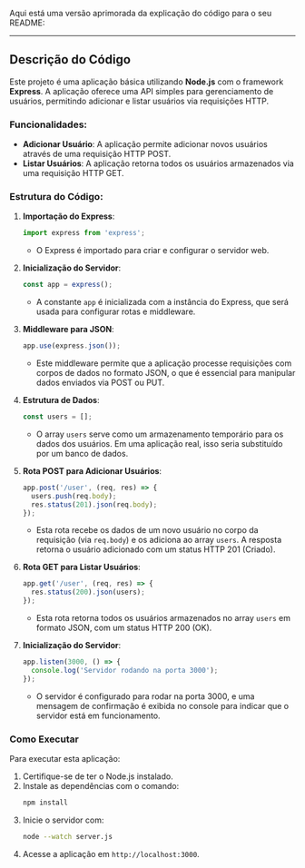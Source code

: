 Aqui está uma versão aprimorada da explicação do código para o seu README:

---

## Descrição do Código

Este projeto é uma aplicação básica utilizando **Node.js** com o framework **Express**. A aplicação oferece uma API simples para gerenciamento de usuários, permitindo adicionar e listar usuários via requisições HTTP.

### Funcionalidades:

- **Adicionar Usuário**: A aplicação permite adicionar novos usuários através de uma requisição HTTP POST.
- **Listar Usuários**: A aplicação retorna todos os usuários armazenados via uma requisição HTTP GET.

### Estrutura do Código:

1. **Importação do Express**:
   ```javascript
   import express from 'express';
   ```
   - O Express é importado para criar e configurar o servidor web.

2. **Inicialização do Servidor**:
   ```javascript
   const app = express();
   ```
   - A constante `app` é inicializada com a instância do Express, que será usada para configurar rotas e middleware.

3. **Middleware para JSON**:
   ```javascript
   app.use(express.json());
   ```
   - Este middleware permite que a aplicação processe requisições com corpos de dados no formato JSON, o que é essencial para manipular dados enviados via POST ou PUT.

4. **Estrutura de Dados**:
   ```javascript
   const users = [];
   ```
   - O array `users` serve como um armazenamento temporário para os dados dos usuários. Em uma aplicação real, isso seria substituído por um banco de dados.

5. **Rota POST para Adicionar Usuários**:
   ```javascript
   app.post('/user', (req, res) => {
     users.push(req.body);
     res.status(201).json(req.body);
   });
   ```
   - Esta rota recebe os dados de um novo usuário no corpo da requisição (via `req.body`) e os adiciona ao array `users`. A resposta retorna o usuário adicionado com um status HTTP 201 (Criado).

6. **Rota GET para Listar Usuários**:
   ```javascript
   app.get('/user', (req, res) => {
     res.status(200).json(users);
   });
   ```
   - Esta rota retorna todos os usuários armazenados no array `users` em formato JSON, com um status HTTP 200 (OK).

7. **Inicialização do Servidor**:
   ```javascript
   app.listen(3000, () => {
     console.log('Servidor rodando na porta 3000');
   });
   ```
   - O servidor é configurado para rodar na porta 3000, e uma mensagem de confirmação é exibida no console para indicar que o servidor está em funcionamento.

### Como Executar

Para executar esta aplicação:

1. Certifique-se de ter o Node.js instalado.
2. Instale as dependências com o comando:
   ```bash
   npm install
   ```
3. Inicie o servidor com:
   ```bash
   node --watch server.js
   ```
4. Acesse a aplicação em `http://localhost:3000`.
